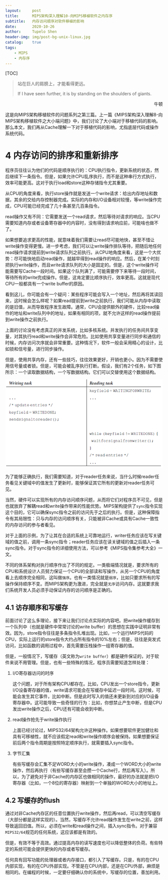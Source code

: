 ```yaml
---
layout:     post
title:      MIPS架构深入理解10-向MIPS移植软件之内存序
subtitle:   内存访问顺序对软件移植的影响
date:       2020-10-26
author:     Tupelo Shen
header-img: img/post-bg-unix-linux.jpg
catalog:    true
tags:
    - MIPS
    - 内存序
---
```


[TOC]

> 站在巨人的肩膀上，才能看得更远。
> 
> If I have seen further, it is by standing on the shoulders of giants.
> 
<p align="right">牛顿</p>

这是向MIPS架构移植软件的问题系列之第三篇。上一篇《MIPS架构深入理解8-向MIPS架构移植软件之大小端问题》中，我们讨论了大小端对于移植代码的影响。那么本文，我们再从Cache理解一下对于移植代码的影响，尤指底层代码或操作系统代码。
# 4 内存访问的排序和重新排序

程序员往往认为他们的代码是顺序执行的：CPU执行指令，更新系统的状态，然后继续下一条指令。但是，如果允许CPU乱序执行，而不是这种串行方式执行，效率可能更高。这对于执行load和store这种存储指令尤其重要。

从CPU的角度来看，执行store操作就是发送一个write请求：给出内存地址和数据，其余的交给内存控制器完成。实际的内存和I/O设备相对较慢，等write操作完成，CPU可能已经完成了几十条甚至几百条指令。

read操作又有不同：它需要发送一个read请求，然后等待对请求的响应。当CPU需要知道内存或者设备寄存器中的内容时，没有得到请求响应前，可能啥也做不了。

如果想要追求更高的性能，就意味着我们需要让read尽可能地快，甚至不惜让write操作变得更慢。进一步考虑，我们可以让write操作排队等待，把随后地任何read操作请求提前到write请求队列之前执行。从CPU地角度来看，这是一个大优势：尽可能快地启动read操作，就越早得到read操作的响应。然后，在某个时刻把执行write操作，而且write请求队列的大小是固定的。但是，这个write操作可能需要写Cache一段时间。如果这个队列满了，可能需要停下来等待一段时间，等待所有的write完成操作。但是，这肯定要比顺序执行，效率更高。这就是现代CPU一般都具有一个write buffer的原因。

看到这儿，你可能会有一个疑问：某些程序可能会写入一个地址，然后再将其读回来，这时候会怎么样呢？如果read提前到write之前执行，我们可能从内存中读取的是旧值，从而导致程序发生故障。通常，CPU会提供额外的硬件，比较read操作的地址和write队列中的地址，如果有相同的项，就不允许这样的read操作提前到write操作之前执行。

上面的讨论没有考虑真正的并发系统，比如多核系统。并发执行的任务间共享变量，对其执行read和write操作会非常危险。比如使用共享变量进行同步和通信的时候，内存访问次序就会非常重要。这种情况下，软件一般会采用精心的设计，比如锁和信号量，进行同步操作。

但是，使用共享内存，还有一些技巧，往往效果更好，开销也更小。因为不需要使用信号量或者锁。但是，可能会被乱序执行打断。假设，我们有2个任务，如下图所示：一个读取数据结构，一个写数据结构。它们可以交替使用这个数据结构。

<img src="https://raw.githubusercontent.com/tupelo-shen/my_test/master/doc/linux/mips-architecture/others/images/see_mips_run_10_10.PNG">

为了能够正确执行，我们需要知道，对于reader任务来说，当什么时候reader任务看见关键域中的值发生了更新时，能够保证其它所有的更新对reader任务可见。

当然，硬件可以实现所有的内存访问顺序问题，从而将它们对程序员不可见，但是也就放弃了解耦read和write操作带来的性能优势。MIPS架构提供了`sync`指令实现这个目的，它可以确保sync指令之前的访问先于之后的执行。但是，这种保障指令有其局限性：只与内存的访问顺序有关，只能被非Cache或具有Cache一致性的内存访问的参与者看见。

对于上面的示例，为了让其在合适的系统上可靠地运行，writer任务应该在写关键域的值之前，调用一条sync指令；reader任务应该在读关键域的值之后插入一条sync指令。对于sync指令的详细使用方法，可以参考《MIPS指令集参考大全》一文。

不同的体系架构对执行顺序作出了不同的规定。一类极端情况就是，要求所有的CPU和系统设计人员努力保证一个CPU的全部读和写操作，从另一个CPU的角度看上去顺序完全相同，这叫做`强序`。也有一类情况就是`弱序`，比如只要求所有的写操作保持顺序不变。而MIPS架构更为激进，完全就是`无序`访问内存。这就要求我们系统开发人员必须手动保证内存的访问顺序是正确的。

## 4.1 访存顺序和写缓存

前面讨论了这么多理论，接下来让我们讨论点实际的内容吧。把write操作缓存到一个队列中（也就是硬件中常常讨论的write buffer）的思想在实践中证明非常有效。因为，store指令往往是多条指令扎堆出现。比如，一个运行MIPS代码的CPU，实际上运行的store指令大约占所有指令的10%左右；但是，往往是突发式访问，比如函数的调用过程中，首先需要压栈操作一组寄存器的值。

但是，一般情况下，写缓存（英文称为`write buffer`）都是硬件保证的，对于软件来说不用管理。但是，也有一些特殊的情况，程序员需要知道怎样处理：

1. I/O寄存器访问的时序 

    这个问题，对于所有架构CPU都存在。比如，CPU发出一个store指令，更新I/O设备寄存器的值，write请求可能会在写缓存中延迟一段时间。这时候，可能会发生其它事件，比如中断。但是此时写入的值还未更新到对应的I/O设备寄存器中。这可能导致一些奇怪的行为：比如，你想禁止产生中断，但是CPU发出write操作之后，CPU还有可能会收到中断。

2. read操作抢先于write操作执行 

    上面已经讨论过，MIPS32/64架构允许这种操作。如果想要软件更加健壮和具有可移植性，就不应该假定read和write操作顺序会被保持。如果想要保证前后两个指令周期是按照特定顺序执行，就需要插入sync指令。

3. 字节汇集

    有些写缓存会汇集不足WORD大小的write操作，凑成一个WORD大小的write操作，然后再执行（有些写缓存甚至会攒一个Cache行，然后再写入）。所以，为了避免对于非Cache的内存区也做相同的操作，最好的办法就是把I/O寄存器（比如，一个8位的寄存器）映射到一个单独的WORD大小的地址上。

## 4.2 写缓存的flush

通过对非Cache内存区的任意位置执行write操作，然后再read，可以清空写缓存（大部分都是这样实现的）。当然，写缓存不允许read操作发生在write之前，这样导致返回旧值。所以，必须在write和read操作之间，插入sync指令。对于兼容`MIPS32/64`规范的任何系统，这应该都是有效的。

但是，有效不等于高效。通过提高内存的读写速度也可以降低整体的负荷。有些特定的系统可能会提供更快的内存或者写缓存。

任何具有回写功能的处理器或者内存接口，都引入了写缓存。只是，有的在CPU内部实现，有的在CPU外部实现。不管是在CPU内部，还是在CPU外部，麻烦是相同的。在编程的时候，一定要仔细确认你的系统中，写缓存的位置，善加利用。